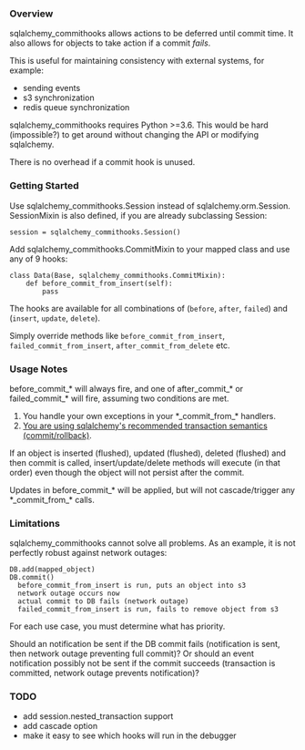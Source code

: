 ### Overview

sqlalchemy_commithooks allows actions to be deferred until commit time.
It also allows for objects to take action if a commit *fails*.

This is useful for maintaining consistency with external systems, for example:

 * sending events
 * s3 synchronization
 * redis queue synchronization

sqlalchemy_commithooks requires Python >=3.6. This would be hard (impossible?)
to get around without changing the API or modifying sqlalchemy.

There is no overhead if a commit hook is unused.

### Getting Started

Use sqlalchemy_commithooks.Session instead of sqlalchemy.orm.Session.
SessionMixin is also defined, if you are already subclassing Session:

    session = sqlalchemy_commithooks.Session()

Add sqlalchemy_commithooks.CommitMixin to your mapped class and use any of 9 hooks:

    class Data(Base, sqlalchemy_commithooks.CommitMixin):
        def before_commit_from_insert(self):
            pass

The hooks are available for all combinations of (`before`,
`after`, `failed`) and (`insert`, `update`, `delete`).

Simply override methods like `before_commit_from_insert`, `failed_commit_from_insert`,
`after_commit_from_delete` etc.


### Usage Notes

before_commit_* will always fire, and one of after_commit_* or failed_commit_*
will fire, assuming two conditions are met.

1. You handle your own exceptions in your \*\_commit_from\_\* handlers.
2. [You are using sqlalchemy's recommended transaction semantics
(commit/rollback)](http://docs.sqlalchemy.org/en/latest/orm/session_basics.html#when-do-i-construct-a-session-when-do-i-commit-it-and-when-do-i-close-it).

If an object is inserted (flushed), updated (flushed), deleted (flushed)
and then commit is called, insert/update/delete methods will execute (in
that order) even though the object will not persist after the commit.

Updates in before_commit_* will be applied, but will not cascade/trigger any 
\*\_commit\_from\_\* calls.

### Limitations

sqlalchemy_commithooks cannot solve all problems. As an example, it is not
perfectly robust against network outages:

    DB.add(mapped_object)
    DB.commit()
      before_commit_from_insert is run, puts an object into s3
      network outage occurs now
      actual commit to DB fails (network outage)
      failed_commit_from_insert is run, fails to remove object from s3
      
For each use case, you must determine what has priority.

Should an notification be sent if the DB commit fails (notification is sent,
then network outage preventing full commit)? Or should an event notification
possibly not be sent if the commit succeeds (transaction is committed, network
outage prevents notification)?

### TODO

* add session.nested_transaction support
* add cascade option
* make it easy to see which hooks will run in the debugger
